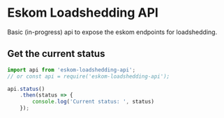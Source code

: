 # Eskom Loadshedding API

Basic (in-progress) api to expose the eskom endpoints for loadshedding.

## Get the current status

```js
import api from 'eskom-loadshedding-api';
// or const api = require('eskom-loadshedding-api');

api.status()
    .then(status => {
        console.log('Current status: ', status)
    });
```
